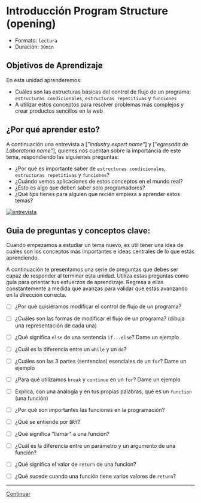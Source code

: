 # Introducción Program Structure (opening)
- Formato: `lectura`
- Duración: `30min`

## Objetivos de Aprendizaje

En esta unidad aprenderemos:
- Cuáles son las estructuras básicas del control de flujo de un programa: `estructuras condicionales`,  `estructuras repetitivas` y `funciones`
- A utilizar estos conceptos para resolver problemas más complejos y crear productos sencillos en la web

## ¿Por qué aprender esto?

A continuación una entrevista a [_"industry expert name"_] y [_"egresada de Laboratoria name"_], quienes nos cuentan sobre la importancia de este tema, respondiendo las siguientes preguntas:
  - ¿Por qué es importante saber de `estructuras condicionales`, `estructuras repetitivas` y `funciones`?
  - ¿Cuándo vemos aplicaciones de estos conceptos en el mundo real?
  - ¿Esto es algo que deben saber solo programadores?
  - ¿Qué _tips_ tienes para alguien que recién empieza a aprender estos temas?

[![entrevista](https://img.youtube.com/vi/QP9FF9eoh-k/0.jpg)](https://www.youtube.com/watch?v=QP9FF9eoh-k)

## Guia de preguntas y conceptos clave:

Cuando empezamos a estudiar un tema nuevo, es útil tener una idea de cuáles son los conceptos más importantes e ideas centrales de lo que estás aprendiendo.

A continuación te presentamos una serie de preguntas que debes ser capaz de responder al terminar esta unidad. Utiliza estas preguntas como guía para orientar tus esfuerzos de aprendizaje. Regresa a ellas constantemente a medida que avanzas para validar que estás avanzando en la dirección correcta.

- [ ] ¿Por qué quisiéramos modificar el control de flujo de un programa?
- [ ] ¿Cuáles son las formas de modificar el flujo de un programa? (dibuja una representación de cada una)
- [ ] ¿Qué significa `else` de una sentencia `if...else`? Dame un ejemplo
- [ ] ¿Cuál es la diferencia entre un `while` y un `do`?
- [ ] ¿Cuáles son las 3 partes (sentencias) esenciales de un `for`? Dame un ejemplo
- [ ] ¿Para qué utilizamos `break` y `continue` en un `for`? Dame un ejemplo
- [ ] Explica, con una analogía y en tus propias palabras, qué es un `function` (una función)
- [ ] ¿Por qué son importantes las funciones en la programación?
- [ ] ¿Qué se entiende por `DRY`?
- [ ] ¿Qué significa "llamar" a una función?
- [ ] ¿Cuál es la diferencia entre un parámetro y un argumento de una función?
- [ ] ¿Qué significa el valor de `return` de una función?
- [ ] ¿Qué sucede cuando una función tiene varios valores de `return`?


***

[Continuar](01-control-flow.md)
